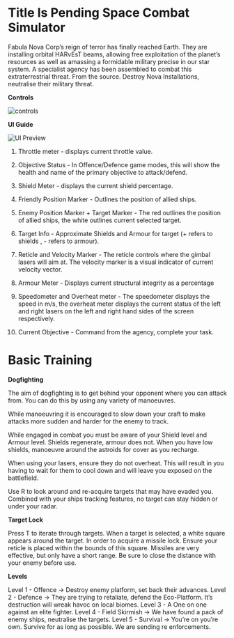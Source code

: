 # Title Is Pending Space Combat Simulator

Fabula Nova Corp’s reign of terror has finally reached Earth. They are installing orbital HARvEsT beams, allowing free exploitation of the planet’s resources as well as amassing a formidable military precise in our star system. A specialist agency has been assembled to combat this extraterrestrial threat. From the source. Destroy Nova Installations, neutralise their military threat.

**Controls**

![controls](https://imgur.com/bjfgk5U.jpg)

**UI Guide**

![UI Preview](https://imgur.com/kTyI5Wc.jpg)

1. Throttle meter - displays current throttle value.

2. Objective Status - In Offence/Defence game modes, this will show the health and name of the primary objective to attack/defend.

3. Shield Meter - displays the current shield percentage.

4. Friendly Position Marker - Outlines the position of allied ships.

5. Enemy Position Marker + Target Marker -  The red outlines the position of allied ships, the white outlines current selected target.

6. Target Info - Approximate Shields and Armour for target (+ refers to shields , - refers to armour).

7. Reticle and Velocity Marker - The reticle controls where the gimbal lasers will aim at. The velocity marker is a visual indicator of current velocity vector.

8. Armour Meter - Displays current structural integrity as a percentage 

9. Speedometer and Overheat meter - The speedometer displays the speed in m/s, the overheat meter displays the current status of the left and right lasers on the left and right hand sides of the screen respectively.

10. Current Objective - Command from the agency, complete your task.


# Basic Training 

**Dogfighting**

The aim of dogfighting is to get behind your opponent where you can attack from. You can do this by using any variety of manoeuvres. 

While manoeuvring it is encouraged to slow down your craft to make attacks more sudden and harder for the enemy to track.

While engaged in combat you must be aware of your Shield level and Armour level. 
Shields regenerate, armour does not. When you have low shields, manoeuvre around the astroids for cover as you recharge.

When using your lasers, ensure they do not overheat. This will result in you having to wait for them to cool down and will leave you exposed on the battlefield.

Use R to look around and re-acquire targets that may have evaded you. Combined with your ships tracking features, no target can stay hidden or under your radar.

**Target Lock**

Press T to iterate through targets. 
When a target is selected, a white square appears around the target. 
In order to acquire a missile lock. Ensure your reticle is placed  within the bounds of this square. Missiles are very effective, but only have a short range. Be sure to close the distance with your enemy before use.

**Levels**

Level 1 - Offence -> Destroy enemy platform, set back their advances.
Level 2 - Defence -> They are trying to retaliate, defend the Eco-Platform. It’s destruction will wreak havoc on local biomes.
Level 3 - A One on one against an elite fighter.
Level 4 - Field Skirmish -> We have found a pack of enemy ships, neutralise the targets.
Level 5 - Survival -> You’re on you’re own. Survive for as long as possible. We are sending re enforcements.
